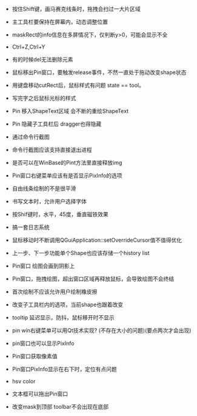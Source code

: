 ﻿- 按住Shift键，画马赛克线条时，拖拽会扫过一大片区域
- 主工具栏要保持在屏幕内，动态调整位置
- maskRect的info信息在多屏情况下，仅判断y>0，可能会显示不全
- Ctrl+Z,Ctrl+Y
- 有的时候del无法删除元素
- 鼠标移出Pin窗口，要触发release事件，不然一直处于拖动改变shape状态
- 用键盘移动cutRect后，鼠标样式有问题  state == tool。

- 写完字之后鼠标光标的样式
- Pin 移入ShapeText区域 会不断的重绘ShapeText
- Pin 隐藏子工具栏后 dragger也得隐藏



- 通过命令行截图
- 命令行截图应该支持直接退出进程
- 是否可以在WinBase的Pint方法里直接释放img

- Pin窗口右键菜单应该有是否显示PixInfo的选项
- 自由线条绘制的不是很平滑
- 书写文本时，允许用户选择字体
- 按Shif键时，水平，45度，垂直磁铁效果
- 搞一套日志系统
- 鼠标移动时不断调用QGuiApplication::setOverrideCursor值不值得优化
- 上一步、下一步功能单个Shape也应该存储一个history list
- Pin窗口 绘图会画到阴影上
- Pin窗口，拖拽绘图，超出窗口区域再释放鼠标，会导致绘图不会终结
- 首次绘制不应该允许用户绘制橡皮擦
- 改变子工具栏内的选项，当前shape也跟着改变
- tooltip 延迟显示，防抖，鼠标移开时不显示
- pin win右键菜单可以用Qt技术实现? (不存在大小的问题)(要点两次才会出现)
- pin窗口也可以显示PixInfo
- Pin窗口获取像素值
- Pin窗口PixInfo显示在右下时，定位有点问题
- hsv color
- 文本框可以拖出Pin窗口
- 改变mask到顶部  toolbar不会出现在底部